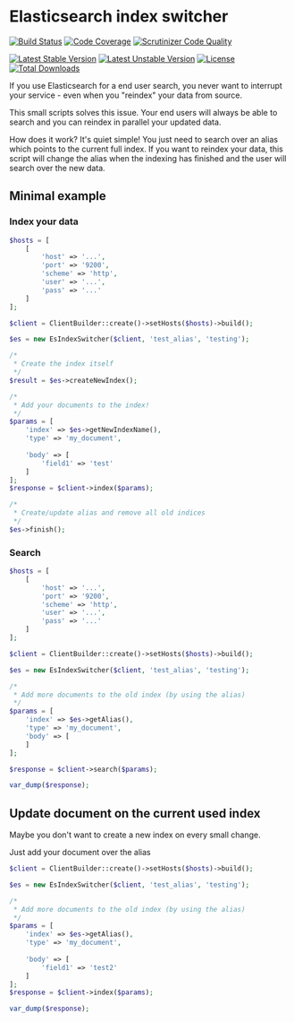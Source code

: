 
# Elasticsearch index switcher

[![Build Status](https://travis-ci.org/ThaDafinser/es-index-switcher.svg)](https://travis-ci.org/ThaDafinser/es-index-switcher)
[![Code Coverage](https://scrutinizer-ci.com/g/ThaDafinser/es-index-switcher/badges/coverage.png?b=master)](https://scrutinizer-ci.com/g/ThaDafinser/es-index-switcher/?branch=master)
[![Scrutinizer Code Quality](https://scrutinizer-ci.com/g/ThaDafinser/es-index-switcher/badges/quality-score.png?b=master)](https://scrutinizer-ci.com/g/ThaDafinser/es-index-switcher/?branch=master)

[![Latest Stable Version](https://poser.pugx.org/thadafinser/es-index-switcher/v/stable)](https://packagist.org/packages/thadafinser/es-index-switcher)
[![Latest Unstable Version](https://poser.pugx.org/thadafinser/es-index-switcher/v/unstable)](https://packagist.org/packages/thadafinser/es-index-switcher) 
[![License](https://poser.pugx.org/thadafinser/es-index-switcher/license)](https://packagist.org/packages/thadafinser/es-index-switcher)
[![Total Downloads](https://poser.pugx.org/thadafinser/es-index-switcher/downloads)](https://packagist.org/packages/thadafinser/es-index-switcher) 

If you use Elasticsearch for a end user search, you never want to interrupt your service - even when you "reindex" your data from source.

This small scripts solves this issue. Your end users will always be able to search and you can reindex in parallel your updated data.

How does it work?
It's quiet simple! You just need to search over an alias which points to the current full index.
If you want to reindex your data, this script will change the alias when the indexing has finished and the user will search over the new data.

## Minimal example

### Index your data
```php
$hosts = [
    [
        'host' => '...',
        'port' => '9200',
        'scheme' => 'http',
        'user' => '...',
        'pass' => '...'
    ]
];

$client = ClientBuilder::create()->setHosts($hosts)->build();

$es = new EsIndexSwitcher($client, 'test_alias', 'testing');

/*
 * Create the index itself
 */
$result = $es->createNewIndex();

/*
 * Add your documents to the index!
 */
$params = [
    'index' => $es->getNewIndexName(),
    'type' => 'my_document',
    
    'body' => [
        'field1' => 'test'
    ]
];
$response = $client->index($params);

/*
 * Create/update alias and remove all old indices
 */
$es->finish();
```

### Search

```php
$hosts = [
    [
        'host' => '...',
        'port' => '9200',
        'scheme' => 'http',
        'user' => '...',
        'pass' => '...'
    ]
];

$client = ClientBuilder::create()->setHosts($hosts)->build();

$es = new EsIndexSwitcher($client, 'test_alias', 'testing');

/*
 * Add more documents to the old index (by using the alias)
 */
$params = [
    'index' => $es->getAlias(),
    'type' => 'my_document',
    'body' => [
    ]
];

$response = $client->search($params);

var_dump($response);

```

## Update document on the current used index

Maybe you don't want to create a new index on every small change.

Just add your document over the alias

```php
$client = ClientBuilder::create()->setHosts($hosts)->build();

$es = new EsIndexSwitcher($client, 'test_alias', 'testing');

/*
 * Add more documents to the old index (by using the alias)
 */
$params = [
    'index' => $es->getAlias(),
    'type' => 'my_document',
    
    'body' => [
        'field1' => 'test2'
    ]
];
$response = $client->index($params);

var_dump($response);
```
